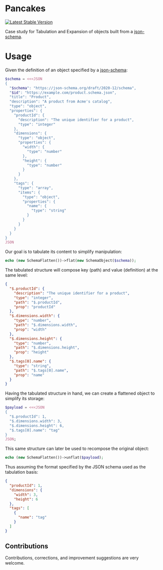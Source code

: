 # Pancakes

[![Latest Stable Version](http://poser.pugx.org/sintese/jsonflatten/v)](https://packagist.org/packages/sintese/jsonflatten)

Case study for Tabulation and Expansion of objects built from a  [json-schema](https://json-schema.org/).

# Usage

Given the definition of an object specified by a [json-schema](https://json-schema.org/):

```php
$schema = <<<JSON 
{
  "$schema": "https://json-schema.org/draft/2020-12/schema",
  "$id": "https://example.com/product.schema.json",
  "title": "Product",
  "description": "A product from Acme's catalog",
  "type": "object",
  "properties": {
    "productId": {
      "description": "The unique identifier for a product",
      "type": "integer"
    },
    "dimensions": {
      "type": "object",
      "properties": {
        "width": {
          "type": "number"
        },
        "height": {
          "type": "number"
        }
      }
    },
    "tags": {
      "type": "array",
      "items": {
        "type": "object",
        "properties": {
          "name": {
            "type": "string"
          }
        }
      }
    }
  }
}
JSON
```

Our goal is to tabulate its content to simplify manipulation:

```php
echo (new SchemaFlatten())->flat(new SchemaObject($schema));
```

The tabulated structure will compose key (path) and value (definition) at the same level:

```json
{
  "$.productId": {
    "description": "The unique identifier for a product",
    "type": "integer",
    "path": "$.productId",
    "prop": "productId"
  },
  "$.dimensions.width": {
    "type": "number",
    "path": "$.dimensions.width",
    "prop": "width"
  },
  "$.dimensions.height": {
    "type": "number",
    "path": "$.dimensions.height",
    "prop": "height"
  },
  "$.tags[0].name": {
    "type": "string",
    "path": "$.tags[0].name",
    "prop": "name"
  }
}
```

Having the tabulated structure in hand, we can create a flattened object to simplify its storage:

```php
$payload = <<<JSON
{
  "$.productId": 1,
  "$.dimensions.width": 3,
  "$.dimensions.height": 6,
  "$.tags[0].name": "tag"
}
JSON;
```

This same structure can later be used to recompose the original object:

```php
echo (new SchemaFlatten())->unflat($payload);
```

Thus assuming the format specified by the JSON schema used as the tabulation basis:

```json
{
  "productId": 1,
  "dimensions": {
    "width": 3,
    "height": 6
  },
  "tags": [
    {
      "name": "tag"
    }
  ]
}
```

## Contributions

Contributions, corrections, and improvement suggestions are very welcome.
